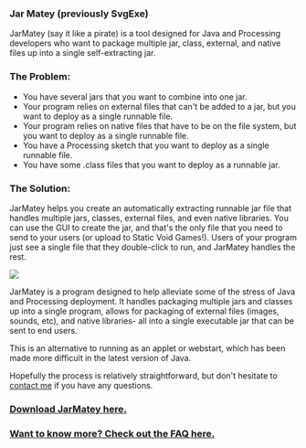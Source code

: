 ### Jar Matey (previously SvgExe)

JarMatey (say it like a pirate) is a tool designed for Java and Processing developers who want to package multiple jar, class, external, and native files up into a single self-extracting jar.

### The Problem:

* You have several jars that you want to combine into one jar.
* Your program relies on external files that can't be added to a jar, but you want to deploy as a single runnable file.
* Your program relies on native files that have to be on the file system, but you want to deploy as a single runnable file.
* You have a Processing sketch that you want to deploy as a single runnable file.
* You have some .class files that you want to deploy as a runnable jar.

		
### The Solution:

JarMatey helps you create an automatically extracting runnable jar file that handles multiple jars, classes, external files, and even native libraries. You can use the GUI to create the jar, and that's the only file that you need to send to your users (or upload to Static Void Games!). Users of your program just see a single file that they double-click to run, and JarMatey handles the rest.
	
![](http://StaticVoidGames.com/JarMateyContent/flowchart.png)

JarMatey is a program designed to help alleviate some of the stress of Java and Processing deployment. It handles packaging multiple jars and classes up into a single program, allows for	packaging of external files (images, sounds, etc), and native libraries- all into a single executable jar that can be sent to end users.

This is an alternative to running as an applet or webstart, which has been made more difficult in the latest version of Java.

Hopefully the process is relatively straightforward, but don't hesitate to [contact me](http://StaticVoidGames.com/about/contact) if you have any questions.
	
### [Download JarMatey here.](http://StaticVoidGames.com/JarMatey/download)

### [Want to know more? Check out the FAQ here.](http://StaticVoidGames.com/JarMatey/faq)
